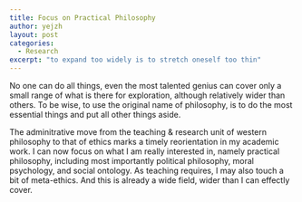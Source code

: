 ```yaml
---
title: Focus on Practical Philosophy
author: yejzh 
layout: post
categories:
  - Research
excerpt: "to expand too widely is to stretch oneself too thin"
---
```


No one can do all things, even the most talented genius can cover only a small range of what is there for exploration, although relatively wider than others. To be wise, to use the original name of philosophy, is to do the most essential things and put all other things aside.

The adminitrative move from the teaching & research unit of western philosophy to that of ethics marks a timely reorientation in my academic work. I can now focus on what I am really interested in, namely practical philosophy, including most importantly political philosophy, moral psychology, and social ontology. As teaching requires, I may also touch a bit of meta-ethics. And this is already a wide field, wider than I can effectly cover.
